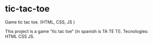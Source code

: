 # tic-tac-toe
Game tic tac toe. (HTML, CSS, JS )

This project is a game "tic tac toe" (in spanish is TA TE TI).
Tecnologies:
HTML
CSS
JS.
